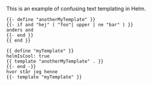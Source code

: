 This is an example of confusing text templating in Helm.

```TEXT
{{- define "anotherMyTemplate" }}
{{- if and "hej" ( "foo"| upper | ne "bar" ) }}
anders and
{{- end }}
{{ end }}

{{ define "myTemplate" }}
helmIsCool: true
{{ template "anotherMyTemplate" . }}
{{- end -}}
hvor står jeg henne
{{- template "myTemplate" }}
```
